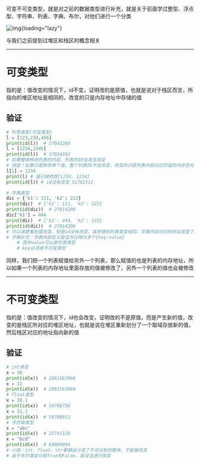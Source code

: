 可变不可变类型，就是对之前的数据类型进行补充，就是关于前面学过整型、浮点型、字符串、列表、字典、布尔，对他们进行一个分类

![img](https://skystarry-1251157247.cos.ap-chengdu.myqcloud.com/img/v2-4240913539ce0352a89c4044c2a418e9_720w.jpg){loading="lazy"}

与我们之前提到过堆区和栈区的概念相关

------------------------------------------------------------------------

# 可变类型

指的是：值改变的情况下，id不变，证明改的是原值，也就是说对于栈区而言，所指向的堆区地址是相同的，改变的只是内存地址中存储的值

## 验证

``` python
# 列表类型(可变类型)
l = [123,234,456]
print(id(l))  # 57045288
l = [1234,2345]
print(id(l))  # 57024392
# 如果整体修改列表的内容，列表的ID会发生改变
# 但是！如果只是修改单个值，整个列表ID不会改变，改变的只是列表内部对应的值的内存空间地址，所以列表是可变类型
l[1] = 1234
print(l) # 值已被修改[1234, 1234]
print(id(l)) # id没有改变 51781512

# 字典类型
dic = {'k1': 111, 'k2': 222}
print(dic)  # {'k1': 111, 'k2': 222}
print(id(dic))  # 27814200
dic['k1'] = 444
print(dic)  # {'k1': 444, 'k2': 222}
print(id(dic))  # 27814200
# 可以清楚看到值改变，但是id没有改变，其原理和列表类型相同，字典内部对应的地址改变了，但字典本身值没有改变，所以字典是可变类型
# 字典补充：字典内部定义是逗号分隔为多个{key:value}
	# 其中value可以是任意类型
    # key必须是不可变类型
```

同样，我们把一个列表赋值给另外一个列表，那么赋值的也是列表的内存地址，所以如果一个列表的内存地址里面存放的值被修改了，另外一个列表的值也会被修改

------------------------------------------------------------------------

# 不可变类型

指的是：值改变的情况下，id也会改变，证明改的不是原值，而是产生新的值，改变的是栈区所对应的堆区地址，也就是说在堆区重新划分了一个取域存放新的值，然后栈区对应的地址指向新的值

## 验证

``` python
# int类型
x = 10
print(id(x))  # 2061563968
x = 11
print(id(x))  # 2061563984
# float类型
x = 10.1
print(id(x))  # 59798736
x = 11.1
print(id(x))  # 59798912
# 字符串类型
x = "abc"
print(id(x))  # 22741120
x = "bcd"
print(id(x))  # 60099904
# 小结：int、float、str都被设计成了不可分割的整体，不能被改变
# 由于布尔类型只有True和False，故没法进行改变
```